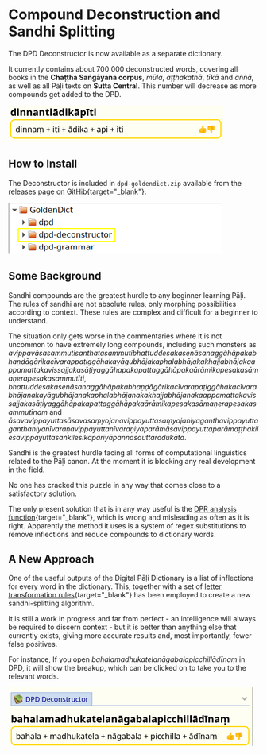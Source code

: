# Compound Deconstruction and Sandhi Splitting

The DPD Deconstructor is now available as a separate dictionary.

It currently contains about 700 000 deconstructed words, covering all books in the **Chaṭṭha Saṅgāyana corpus**, *mūla*, *aṭṭhakathā*, *ṭīkā* and *aññā*, as well as all Pāḷi texts on **Sutta Central**. This number will decrease as more compounds get added to the DPD.

![deconstructor_example](../pics/deconstructor/dinnantiādikāpīti.png)

## How to Install
The Deconstructor is included in `dpd-goldendict.zip` available from the [releases page on GitHib](https://github.com/digitalpalidictionary/dpd-db/releases){target="_blank"}.

![deconstructor_folder](../pics/deconstructor/dpd_deconstructor_folder.png)

## Some Background

Sandhi compounds are the greatest hurdle to any beginner learning Pāḷi. The rules of sandhi are not absolute rules, only morphing possibilities according to context. These rules are complex and difficult for a beginner to understand.

The situation only gets worse in the commentaries where it is not uncommon to have extremely long compounds, including such monsters as *avippavāsasammutisanthatasammutibhattuddesakasenāsanaggāhāpakabhaṇḍāgārikacīvarappaṭiggāhakayāgubhājakaphalabhājakakhajjabhājakaappamattakavissajjakasāṭiyaggāhapakapattaggāhāpakaārāmikapesakasāmaṇerapesakasammutīti*,  *bhattuddesakasenāsanaggāhāpakabhaṇḍāgārikacīvarapaṭiggāhakacīvarabhājanakayāgubhājanakaphalabhājanakakhajjabhājanakaappamattakavissajjakasāṭiyaggāhāpakapattaggāhāpakaārāmikapesakasāmaṇerapesakasammutīnaṃ* and *āsavavippayuttasāsavasaṃyojanavippayuttasaṃyojaniyaganthavippayuttaganthaniyanīvaraṇavippayuttanīvaraṇiyaparāmāsavippayuttaparāmaṭṭhakilesavippayuttasaṅkilesikapariyāpannasauttaradukāta*.

Sandhi is the greatest hurdle facing all forms of computational linguistics related to the Pāḷi canon. At the moment it is blocking any real development in the field. 

No one has cracked this puzzle in any way that comes close to a satisfactory solution.

The only present solution that is in any way useful is the [DPR analysis function](https://www.digitalpalireader.online/_dprhtml/index.html?loc=m.0.0.0.0.1.2.m&analysis=cakkhundriyasa.mvarasa.mvuto&frombox=1){target="_blank"}, which is wrong and misleading as often as it is right. Apparently the method it uses is a system of regex substitutions to remove inflections and reduce compounds to dictionary words.

## A New Approach

One of the useful outputs of the Digital Pāḷi Dictionary is a list of inflections for every word in the dictionary. This, together with a set of [letter transformation rules](https://github.com/bdhrs/sqlite-db/blob/d9da7d1ae69dd9dec0aef37d7c6bbc48871ab555/sandhi/sandhi_related/sandhi_rules.tsv){target="_blank"} has been employed to create a new sandhi-splitting algorithm. 

It is still a work in progress and far from perfect - an intelligence will always be required to discern context - but it is better than anything else that currently exists, giving more accurate results and, most importantly, fewer false positives. 

For instance, If you open *bahalamadhukatelanāgabalapicchillādīnaṃ* in DPD, it will show the breakup, which can be clicked on to take you to the relevant words.

![deconstructor](../pics/deconstructor/bahalamadhukatelanāgabalapicchillādīnaṃ.png)







